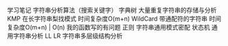 学习笔记
字符串分析算法（搜索关键字）
字典树
大量重复字符串的存储与分析
KMP
在长字符串梨找模式 时间复杂度O(m+n)
WildCard
带通配符的字符串 时间复杂度O(m+n) | O(n) 我的函数写的有问题
正则
字符串通用模式密配
状态机
通用字符串分析
LL LR
字符串多层级结构分析